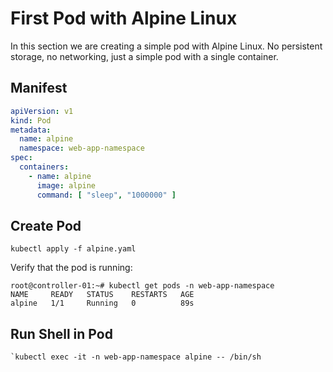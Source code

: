 # First Pod with Alpine Linux
In this section we are creating a simple pod with Alpine Linux.
No persistent storage, no networking, just a simple pod with a single container.

## Manifest
```yaml
apiVersion: v1
kind: Pod
metadata:
  name: alpine
  namespace: web-app-namespace
spec:
  containers:
    - name: alpine
      image: alpine
      command: [ "sleep", "1000000" ]
```

## Create Pod
```shell
kubectl apply -f alpine.yaml
```

Verify that the pod is running:
```shell
root@controller-01:~# kubectl get pods -n web-app-namespace
NAME     READY   STATUS    RESTARTS   AGE
alpine   1/1     Running   0          89s
```

## Run Shell in Pod
```shell
`kubectl exec -it -n web-app-namespace alpine -- /bin/sh
````

